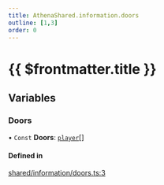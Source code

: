```yaml
---
title: AthenaShared.information.doors
outline: [1,3]
order: 0
---
```


# {{ $frontmatter.title }}


## Variables

### Doors

• `Const` **Doors**: [`player`](server_config.md#player)[]

#### Defined in

[shared/information/doors.ts:3](https://github.com/Stuyk/altv-athena/blob/6e181c5/src/core/shared/information/doors.ts#L3)
